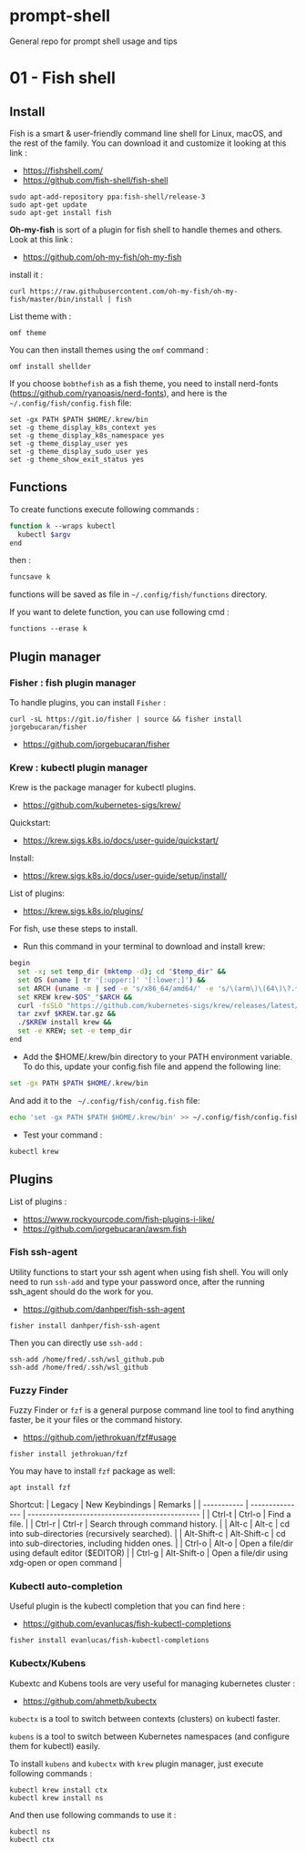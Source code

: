 # prompt-shell
General repo for prompt shell usage and tips

# 01 - Fish shell

## Install

Fish is a smart & user-friendly command line shell for Linux, macOS, and the rest of the family. You can download it and customize it looking at this link :

- https://fishshell.com/
- https://github.com/fish-shell/fish-shell

```
sudo apt-add-repository ppa:fish-shell/release-3
sudo apt-get update
sudo apt-get install fish
```

**Oh-my-fish** is sort of a plugin for fish shell to handle themes and others. Look at this link :

- https://github.com/oh-my-fish/oh-my-fish

install it :
```
curl https://raw.githubusercontent.com/oh-my-fish/oh-my-fish/master/bin/install | fish
```

List theme with :
```
omf theme
```

You can then install themes using the `omf` command :

```
omf install shellder
```

If you choose `bobthefish` as a fish theme, you need to install nerd-fonts (https://github.com/ryanoasis/nerd-fonts), and here is the `~/.config/fish/config.fish` file:
```
set -gx PATH $PATH $HOME/.krew/bin
set -g theme_display_k8s_context yes
set -g theme_display_k8s_namespace yes
set -g theme_display_user yes
set -g theme_display_sudo_user yes
set -g theme_show_exit_status yes
```

## Functions

To create functions execute following commands :

```bash
function k --wraps kubectl
  kubectl $argv
end
```

then :

```bash
funcsave k
```

functions will be saved as file in `~/.config/fish/functions` directory.

If you want to delete function, you can use following cmd :

```
functions --erase k
```

## Plugin manager
### Fisher : fish plugin manager

To handle plugins, you can install `Fisher` :

```
curl -sL https://git.io/fisher | source && fisher install jorgebucaran/fisher
```

- https://github.com/jorgebucaran/fisher


### Krew : kubectl plugin manager

Krew is the package manager for kubectl plugins.

- https://github.com/kubernetes-sigs/krew/

Quickstart:
- https://krew.sigs.k8s.io/docs/user-guide/quickstart/

Install:
- https://krew.sigs.k8s.io/docs/user-guide/setup/install/

List of plugins: 
- https://krew.sigs.k8s.io/plugins/


For fish, use these steps to install.
  - Run this command in your terminal to download and install krew:
```bash
begin
  set -x; set temp_dir (mktemp -d); cd "$temp_dir" &&
  set OS (uname | tr '[:upper:]' '[:lower:]') &&
  set ARCH (uname -m | sed -e 's/x86_64/amd64/' -e 's/\(arm\)\(64\)\?.*/\1\2/' -e 's/aarch64$/arm64/') &&
  set KREW krew-$OS"_"$ARCH &&
  curl -fsSLO "https://github.com/kubernetes-sigs/krew/releases/latest/download/$KREW.tar.gz" &&
  tar zxvf $KREW.tar.gz &&
  ./$KREW install krew &&
  set -e KREW; set -e temp_dir
end
```
  - Add the $HOME/.krew/bin directory to your PATH environment variable. To do this, update your config.fish file and append the following line:
```bash
set -gx PATH $PATH $HOME/.krew/bin
```

And add it to the ` ~/.config/fish/config.fish` file:
```bash
echo 'set -gx PATH $PATH $HOME/.krew/bin' >> ~/.config/fish/config.fish
```

  - Test your command :
```
kubectl krew
```

## Plugins

List of plugins :
- https://www.rockyourcode.com/fish-plugins-i-like/
- https://github.com/jorgebucaran/awsm.fish

### Fish ssh-agent

Utility functions to start your ssh agent when using fish shell. You will only need to run `ssh-add` and type your password once, after the running ssh_agent should do the work for you.

- https://github.com/danhper/fish-ssh-agent

```
fisher install danhper/fish-ssh-agent
```

Then you can directly use `ssh-add` :
```
ssh-add /home/fred/.ssh/wsl_github.pub
ssh-add /home/fred/.ssh/wsl_github
```

### Fuzzy Finder 

Fuzzy Finder or `fzf` is a general purpose command line tool to find anything faster, be it your files or the command history.

- https://github.com/jethrokuan/fzf#usage

```
fisher install jethrokuan/fzf
```

You may have to install `fzf` package as well:
```
apt install fzf
```

Shortcut:
| Legacy      | New Keybindings | Remarks                                         |
| ----------- | --------------- | ----------------------------------------------- |
| Ctrl-t      | Ctrl-o          | Find a file.                                    |
| Ctrl-r      | Ctrl-r          | Search through command history.                 |
| Alt-c       | Alt-c           | cd into sub-directories (recursively searched). |
| Alt-Shift-c | Alt-Shift-c     | cd into sub-directories, including hidden ones. |
| Ctrl-o      | Alt-o           | Open a file/dir using default editor ($EDITOR)  |
| Ctrl-g      | Alt-Shift-o     | Open a file/dir using xdg-open or open command  |


### Kubectl auto-completion

Useful plugin is the kubectl completion that you can find here :

- https://github.com/evanlucas/fish-kubectl-completions

```
fisher install evanlucas/fish-kubectl-completions
```

### Kubectx/Kubens

Kubextc and Kubens tools are very useful for managing kubernetes cluster :

- https://github.com/ahmetb/kubectx

`kubectx` is a tool to switch between contexts (clusters) on kubectl faster.

`kubens` is a tool to switch between Kubernetes namespaces (and configure them for kubectl) easily.

To install `kubens` and `kubectx` with `krew` plugin manager, just execute following commands :

```
kubectl krew install ctx
kubectl krew install ns
```

And then use following commands to use it :
```
kubectl ns
kubectl ctx
```


